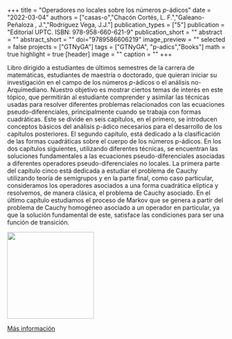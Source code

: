 +++
title = "Operadores no locales sobre los números $p$-ádicos"
date = "2022-03-04"
authors = ["casas-o","Chacón Cortés, L. F.","Galeano-Peñaloza , J.","Rodríguez Vega, J.J."]
publication_types = ["5"]
publication = "Editorial UPTC. ISBN: 978-958-660-621-9"
publication_short = ""
abstract = ""
abstract_short = ""
doi="9789586606219"
image_preview = ""
selected = false
projects = ["GTNyGA"]
tags = ["GTNyGA", "p-adics","Books"]
math = true
highlight = true
[header]
image = ""
caption = ""
+++

Libro dirigido a estudiantes de últimos semestres de la carrera de matemáticas, estudiantes de maestría o doctorado, que quieran iniciar su investigación en el campo de los números $p$-ádicos o el análisis no-Arquimediano. Nuestro objetivo es mostrar ciertos temas de interés en este tópico, que permitirán al estudiante comprender y asimilar las técnicas usadas para resolver diferentes problemas relacionados con las ecuaciones pseudo-diferenciales, principalmente cuando se trabaja con formas cuadráticas. Este se divide en seis capítulos, en el primero, se introducen conceptos básicos del análisis p-ádico necesarios para el desarrollo de los capítulos posteriores. El segundo capítulo, está dedicado a la clasificación de las formas cuadráticas sobre el cuerpo de los números p-ádicos. En los dos capítulos siguientes, utilizando diferentes técnicas, se encuentran las soluciones fundamentales a las ecuaciones pseudo-diferenciales asociadas a diferentes operadores pseudo-diferenciales no locales. La primera parte del capítulo cinco está dedicada a estudiar el problema de Cauchy utilizando teoría de semigrupos y en la parte final, como caso particular, consideramos los operadores asociados a una forma cuadrática elíptica y resolvemos, de manera clásica, el problema de Cauchy asociado. En el último capítulo estudiamos el proceso de Markov que se genera a partir del problema de Cauchy homogéneo asociado a un operador en particular, ya que la solución fundamental de este, satisface las condiciones para ser una función de transición.


<img src="https://simehbucket.s3.amazonaws.com/images/43150080ba262e4ec25b05d90e7ff11c-medium.jpg" width= 200>

[Más información](https://editorial.uptc.edu.co/gpd-operadores-no-locales-sobre-los-numeros-p-adicos-9789586606219-624f4e81ac2f3.html)



